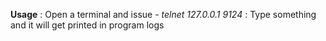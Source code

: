 **Usage** 
: Open a terminal and issue - _telnet 127.0.0.1 9124_
: Type something and it will get printed in program logs

